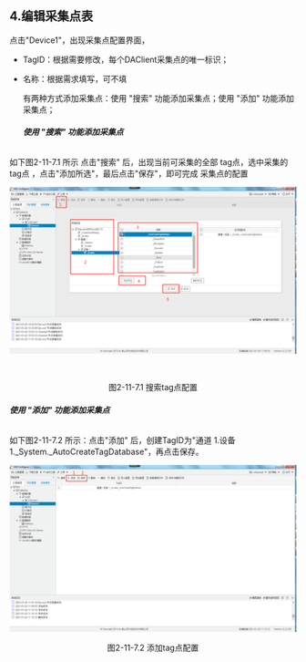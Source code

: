 ## 4.编辑采集点表

点击"Device1"，出现采集点配置界面，

- TagID：根据需要修改，每个DAClient采集点的唯一标识；

- 名称：根据需求填写，可不填

  有两种方式添加采集点：使用 "搜索" 功能添加采集点；使用 "添加" 功能添加采集点；

  ###### **使用 "搜索" 功能添加采集点**

如下图2-11-7.1 所示  点击"搜索" 后，出现当前可采集的全部 tag点，选中采集的tag点 ，点击"添加所选"，最后点击"保存"，即可完成 采集点的配置

![](assets/tag配置.png)

​		

<center>图2-11-7.1 搜索tag点配置</center>

###### **使用 "添加" 功能添加采集点**

如下图2-11-7.2 所示：点击"添加" 后，创建TagID为"通道 1.设备 1._System._AutoCreateTagDatabase"，再点击保存。

![](assets/添加tag点.png)

<center>图2-11-7.2 添加tag点配置</center>